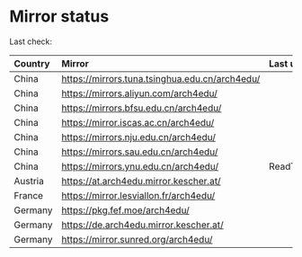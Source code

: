 <script src="./time.js"></script>
# Mirror status
Last check: <script type="text/javascript">localize(1684361799.4014988);</script>

|Country|Mirror|Last update|
|:------|:-----|:----------|
|China|https://mirrors.tuna.tsinghua.edu.cn/arch4edu/|<script type="text/javascript">localize(1684305011);</script>|
|China|https://mirrors.aliyun.com/arch4edu/|<script type="text/javascript">localize(1684305011);</script>|
|China|https://mirrors.bfsu.edu.cn/arch4edu/|<script type="text/javascript">localize(1684305011);</script>|
|China|https://mirror.iscas.ac.cn/arch4edu/|<script type="text/javascript">localize(1684348173);</script>|
|China|https://mirrors.nju.edu.cn/arch4edu/|<script type="text/javascript">localize(1684262096);</script>|
|China|https://mirrors.sau.edu.cn/arch4edu/|<script type="text/javascript">localize(1673850842);</script>|
|China|https://mirrors.ynu.edu.cn/arch4edu/|ReadTimeout|
|Austria|https://at.arch4edu.mirror.kescher.at/|<script type="text/javascript">localize(1684305011);</script>|
|France|https://mirror.lesviallon.fr/arch4edu/|<script type="text/javascript">localize(1684305011);</script>|
|Germany|https://pkg.fef.moe/arch4edu/|<script type="text/javascript">localize(1684305011);</script>|
|Germany|https://de.arch4edu.mirror.kescher.at/|<script type="text/javascript">localize(1684305011);</script>|
|Germany|https://mirror.sunred.org/arch4edu/|<script type="text/javascript">localize(1684305011);</script>|

<script src="./tablefilter/tablefilter.js"></script>
<script src="./table.js"></script>
